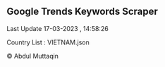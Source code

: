 

## Google Trends Keywords Scraper 
 
Last Update 17-03-2023 , 14:58:26

Country List :
VIETNAM.json



© Abdul Muttaqin 
